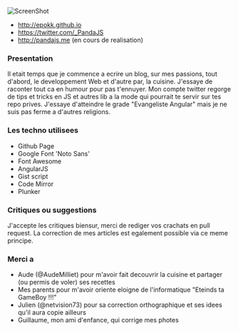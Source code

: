 ![ScreenShot](http://s12.postimg.org/qwyoshjel/logo.png)

 * http://epokk.github.io
 * https://twitter.com/_PandaJS
 * http://pandajs.me (en cours de realisation)

### Presentation
Il etait temps que je commence a ecrire un blog, sur mes passions, tout d'abord, le developpement Web et d'autre par, la cuisine. J'essaye de raconter tout ca en humour pour pas t'ennuyer. Mon compte twitter regorge de tips et tricks en JS et autres lib a la mode qui pourrait te servir sur tes repo prives. J'essaye d'atteindre le grade "Evangeliste Angular" mais je ne suis pas ferme a d'autres religions.

### Les techno utilisees
 * Github Page
 * Google Font 'Noto Sans'
 * Font Awesome
 * AngularJS
 * Gist script
 * Code Mirror
 * Plunker

### Critiques ou suggestions
J'accepte les critiques biensur, merci de rediger vos crachats en pull request. La correction de mes articles est egalement possible via ce meme principe.

### Merci a
 * Aude (@AudeMilliet) pour m'avoir fait decouvrir la cuisine et partager (ou permis de voler) ses recettes
 * Mes parents pour m'avoir oriente eloigne de l'informatique "Eteinds ta GameBoy !!!"
 * Julien (@netvision73) pour sa correction orthographique et ses idees qu'il aura copie ailleurs
 * Guillaume, mon ami d'enfance, qui corrige mes photes
